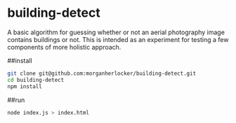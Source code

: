 # building-detect

A basic algorithm for guessing whether or not an aerial photography image contains buildings or not. This is intended as an experiment for testing a few components of more holistic approach.

##install

```sh
git clone git@github.com:morganherlocker/building-detect.git
cd building-detect
npm install
```

##run

```sh
node index.js > index.html
```